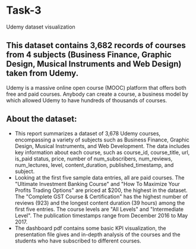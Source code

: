 # Task-3
Udemy dataset visualization

## This dataset contains 3,682 records of courses from 4 subjects (Business Finance, Graphic Design, Musical Instruments and Web Design) taken from Udemy.
Udemy is a massive online open course (MOOC) platform that offers both free and paid courses. Anybody can create a course, a business model by which allowed Udemy to have hundreds of thousands of courses.

## About the dataset: 
   - This report summarizes a dataset of 3,678 Udemy courses, encompassing a variety of subjects such as Business Finance, Graphic Design, Musical Instruments, and Web Development. The data includes key information about each course, such as course_id, course_title, url, is_paid status, price, number of num_subscribers, num_reviews, num_lectures, level, content_duration, published_timestamp, and subject.
   - Looking at the first five sample data entries, all are paid courses. The "Ultimate Investment Banking Course" and "How To Maximize Your Profits Trading Options" are priced at $200, the highest in the dataset. The "Complete GST Course & Certification" has the highest number of reviews (923) and the longest content duration (39 hours) among the first five entries. The course levels are "All Levels" and "Intermediate Level". The publication timestamps range from December 2016 to May 2017.
   - The dashboard pdf contains some basic KPI visualization, the presentation file gives and in-depth analysis of the courses and the students who have subscribed to different courses.
  
